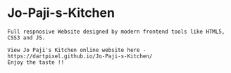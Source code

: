 # Jo-Paji-s-Kitchen

    Full respnosive Website designed by modern frontend tools like HTML5, CSS3 and JS.
    
    View Jo Paji's Kitchen online website here - https://dartpixel.github.io/Jo-Paji-s-Kitchen/
    Enjoy the taste !!

